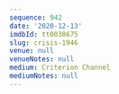 ```yaml
---
sequence: 942
date: '2020-12-13'
imdbId: tt0038675
slug: crisis-1946
venue: null
venueNotes: null
medium: Criterion Channel
mediumNotes: null
---
```


